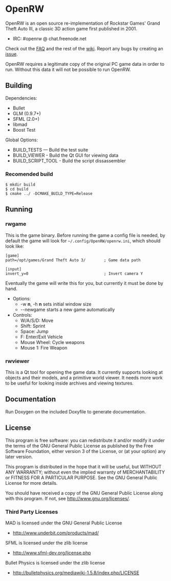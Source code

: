 # OpenRW

OpenRW is an open source re-implementation of Rockstar Games' Grand Theft Auto III,
a classic 3D action game first published in 2001.

* IRC: #openrw @ chat.freenode.net

Check out the [FAQ](https://github.com/rwengine/openrw/wiki/FAQ) and the rest of the [wiki](https://github.com/rwengine/openrw/wiki). Report any bugs by creating an [issue](https://github.com/rwengine/openrw/issues).

OpenRW requires a legitimate copy of the original PC game data in order to run.
Without this data it will not be possible to run OpenRW.

## Building

Dependencies:

* Bullet
* GLM (0.9.7+)
* SFML (2.0+)
* libmad
* Boost Test

Global Options:

* BUILD_TESTS — Build the test suite
* BUILD_VIEWER - Build the Qt GUI for viewing data
* BUILD_SCRIPT_TOOL - Build the script dissassembler

### Recomended build

```
$ mkdir build
$ cd build
$ cmake ../ -DCMAKE_BUILD_TYPE=Release
```

## Running

### rwgame

This is the game binary. Before running the game a config file is needed, by default
the game will look for ``~/.config/OpenRW/openrw.ini``, which should look like:

```
[game]
path=/opt/games/Grand Theft Auto 3/        ; Game data path

[input]
invert_y=0                                 ; Invert camera Y
```
Eventually the game will write this for you, but currently it must be done by
hand.

* Options:
    * -w **n**, -h **n** sets initial window size
    * --newgame starts a new game automatically
* Controls:
    * W/A/S/D: Move
    * Shift: Sprint
    * Space: Jump
    * F: Enter/Exit Vehicle
    * Mouse Wheel: Cycle weapons
    * Mouse 1: Fire Weapon

### rwviewer

This is a Qt tool for opening the game data. It currently supports  looking at
objects and their models, and a primitive world viewer. It needs more work to
be useful for looking inside archives and viewing textures.

## Documentation

Run Doxygen on the included Doxyfile to generate documentation.

## License

This program is free software: you can redistribute it and/or modify
it under the terms of the GNU General Public License as published by
the Free Software Foundation, either version 3 of the License, or
(at your option) any later version.

This program is distributed in the hope that it will be useful,
but WITHOUT ANY WARRANTY; without even the implied warranty of
MERCHANTABILITY or FITNESS FOR A PARTICULAR PURPOSE.  See the
GNU General Public License for more details.

You should have received a copy of the GNU General Public License
along with this program.  If not, see <http://www.gnu.org/licenses/>.

### Third Party Licenses

MAD is licensed under the GNU General Public License

* http://www.underbit.com/products/mad/

SFML is licensed under the zlib license

* http://www.sfml-dev.org/license.php

Bullet Physics is licensed under the zlib license

* http://bulletphysics.org/mediawiki-1.5.8/index.php/LICENSE
